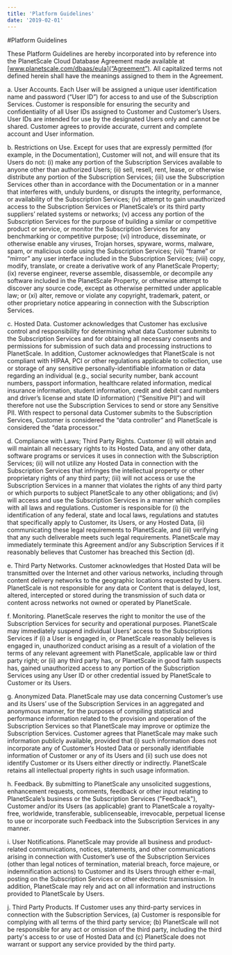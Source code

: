```yaml
---
title: 'Platform Guidelines'
date: '2019-02-01'
---
```


#Platform Guidelines

These Platform Guidelines are hereby incorporated into by reference into the PlanetScale Cloud Database Agreement made available at [www.planetscale.com/dbaas/eula](“Agreement”). All capitalized terms not defined herein shall have the meanings assigned to them in the Agreement.

a. User Accounts. Each User will be assigned a unique user identification name and password (“User ID”) for access to and use of the Subscription Services. Customer is responsible for ensuring the security and confidentiality of all User IDs assigned to Customer and Customer’s Users. User IDs are intended for use by the designated Users only and cannot be shared. Customer agrees to provide accurate, current and complete account and User information.

b. Restrictions on Use. Except for uses that are expressly permitted (for example, in the Documentation), Customer will not, and will ensure that its Users do not: (i) make any portion of the Subscription Services available to anyone other than authorized Users; (ii) sell, resell, rent, lease, or otherwise distribute any portion of the Subscription Services; (iii) use the Subscription Services other than in accordance with the Documentation or in a manner that interferes with, unduly burdens, or disrupts the integrity, performance, or availability of the Subscription Services; (iv) attempt to gain unauthorized access to the Subscription Services or PlanetScale’s or its third party suppliers’ related systems or networks; (v) access any portion of the Subscription Services for the purpose of building a similar or competitive product or service, or monitor the Subscription Services for any benchmarking or competitive purpose; (vi) introduce, disseminate, or otherwise enable any viruses, Trojan horses, spyware, worms, malware, spam, or malicious code using the Subscription Services; (vii) “frame” or “mirror” any user interface included in the Subscription Services; (viii) copy, modify, translate, or create a derivative work of any PlanetScale Property; (ix) reverse engineer, reverse assemble, disassemble, or decompile any software included in the PlanetScale Property, or otherwise attempt to discover any source code, except as otherwise permitted under applicable law; or (xi) alter, remove or violate any copyright, trademark, patent, or other proprietary notice appearing in connection with the Subscription Services.

c. Hosted Data. Customer acknowledges that Customer has exclusive control and responsibility for determining what data Customer submits to the Subscription Services and for obtaining all necessary consents and permissions for submission of such data and processing instructions to PlanetScale. In addition, Customer acknowledges that PlanetScale is not compliant with HIPAA, PCI or other regulations applicable to collection, use or storage of any sensitive personally-identifiable information or data regarding an individual (e.g., social security number, bank account numbers, passport information, healthcare related information, medical insurance information, student information, credit and debit card numbers and driver’s license and state ID information) (“Sensitive PII”) and will therefore not use the Subscription Services to send or store any Sensitive PII. With respect to personal data Customer submits to the Subscription Services, Customer is considered the “data controller” and PlanetScale is considered the “data processor.”

d. Compliance with Laws; Third Party Rights. Customer (i) will obtain and will maintain all necessary rights to its Hosted Data, and any other data, software programs or services it uses in connection with the Subscription Services; (ii) will not utilize any Hosted Data in connection with the Subscription Services that infringes the intellectual property or other proprietary rights of any third party; (iii) will not access or use the Subscription Services in a manner that violates the rights of any third party or which purports to subject PlanetScale to any other obligations; and (iv) will access and use the Subscription Services in a manner which complies with all laws and regulations. Customer is responsible for (i) the identification of any federal, state and local laws, regulations and statutes that specifically apply to Customer, its Users, or any Hosted Data, (ii) communicating these legal requirements to PlanetScale, and (iii) verifying that any such deliverable meets such legal requirements. PlanetScale may immediately terminate this Agreement and/or any Subscription Services if it reasonably believes that Customer has breached this Section (d).

e. Third Party Networks. Customer acknowledges that Hosted Data will be transmitted over the Internet and other various networks, including through content delivery networks to the geographic locations requested by Users. PlanetScale is not responsible for any data or Content that is delayed, lost, altered, intercepted or stored during the transmission of such data or content across networks not owned or operated by PlanetScale.

f. Monitoring. PlanetScale reserves the right to monitor the use of the Subscription Services for security and operational purposes. PlanetScale may immediately suspend individual Users’ access to the Subscriptions Services if (i) a User is engaged in, or PlanetScale reasonably believes is engaged in, unauthorized conduct arising as a result of a violation of the terms of any relevant agreement with PlanetScale, applicable law or third party right; or (ii) any third party has, or PlanetScale in good faith suspects has, gained unauthorized access to any portion of the Subscription Services using any User ID or other credential issued by PlanetScale to Customer or its Users.

g. Anonymized Data. PlanetScale may use data concerning Customer’s use and its Users’ use of the Subscription Services in an aggregated and anonymous manner, for the purposes of compiling statistical and performance information related to the provision and operation of the Subscription Services so that PlanetScale may improve or optimize the Subscription Services. Customer agrees that PlanetScale may make such information publicly available, provided that (i) such information does not incorporate any of Customer’s Hosted Data or personally identifiable information of Customer or any of its Users and (ii) such use does not identify Customer or its Users either directly or indirectly. PlanetScale retains all intellectual property rights in such usage information.

h. Feedback. By submitting to PlanetScale any unsolicited suggestions, enhancement requests, comments, feedback or other input relating to PlanetScale’s business or the Subscription Services ("Feedback"), Customer and/or its Users (as applicable) grant to PlanetScale a royalty-free, worldwide, transferable, sublicenseable, irrevocable, perpetual license to use or incorporate such Feedback into the Subscription Services in any manner.

i. User Notifications. PlanetScale may provide all business and product-related communications, notices, statements, and other communications arising in connection with Customer’s use of the Subscription Services (other than legal notices of termination, material breach, force majeure, or indemnification actions) to Customer and its Users through either e-mail, posting on the Subscription Services or other electronic transmission. In addition, PlanetScale may rely and act on all information and instructions provided to PlanetScale by Users.

j. Third Party Products. If Customer uses any third-party services in connection with the Subscription Services, (a) Customer is responsible for complying with all terms of the third party service; (b) PlanetScale will not be responsible for any act or omission of the third party, including the third party's access to or use of Hosted Data and (c) PlanetScale does not warrant or support any service provided by the third party.
